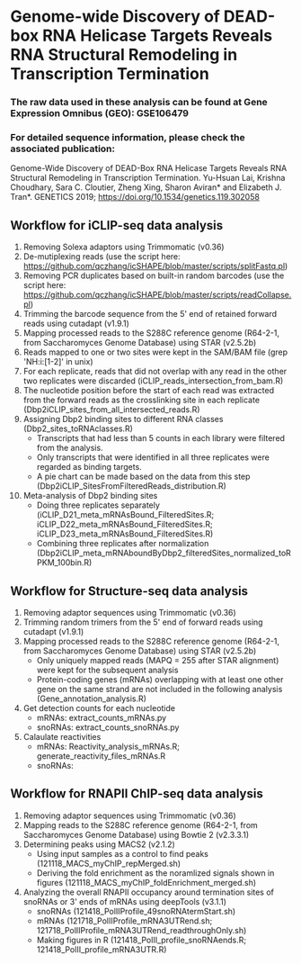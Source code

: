 # Genome-wide Discovery of DEAD-box RNA Helicase Targets Reveals RNA Structural Remodeling in Transcription Termination

### The raw data used in these analysis can be found at Gene Expression Omnibus (GEO): GSE106479
### For detailed sequence information, please check the associated publication:
Genome-Wide Discovery of DEAD-Box RNA Helicase Targets Reveals RNA Structural Remodeling in Transcription Termination.
Yu-Hsuan Lai, Krishna Choudhary, Sara C. Cloutier, Zheng Xing, Sharon Aviran* and Elizabeth J. Tran*.
GENETICS 2019; https://doi.org/10.1534/genetics.119.302058

## Workflow for iCLIP-seq data analysis
1. Removing Solexa adaptors using Trimmomatic (v0.36)
2. De-mutiplexing reads (use the script here: https://github.com/qczhang/icSHAPE/blob/master/scripts/splitFastq.pl)
3. Removing PCR duplicates based on built-in random barcodes (use the script here: https://github.com/qczhang/icSHAPE/blob/master/scripts/readCollapse.pl)
4. Trimming the barcode sequence from the 5' end of retained forward reads using cutadapt (v1.9.1)
5. Mapping processed reads to the S288C reference genome (R64-2-1, from Saccharomyces Genome Database) using STAR (v2.5.2b)
6. Reads mapped to one or two sites were kept in the SAM/BAM file (grep 'NH:i:[1-2]' in unix)
7. For each replicate, reads that did not overlap with any read in the other two replicates were discarded (iCLIP_reads_intersection_from_bam.R)
8. The nucleotide position before the start of each read was extracted from the forward reads as the crosslinking site in each replicate (Dbp2iCLIP_sites_from_all_intersected_reads.R)
9. Assigning Dbp2 binding sites to different RNA classes (Dbp2_sites_toRNAclasses.R)  
   - Transcripts that had less than 5 counts in each library were filtered from the analysis.  
   - Only transcripts that were identified in all three replicates were regarded as binding targets.  
   - A pie chart can be made based on the data from this step (Dbp2iCLIP_SitesFromFilteredReads_distribution.R)
10. Meta-analysis of Dbp2 binding sites  
    - Doing three replicates separately (iCLIP_D21_meta_mRNAsBound_FilteredSites.R; iCLIP_D22_meta_mRNAsBound_FilteredSites.R; iCLIP_D23_meta_mRNAsBound_FilteredSites.R)  
    - Combining three replicates after normalization (Dbp2iCLIP_meta_mRNAboundByDbp2_filteredSites_normalized_toRPKM_100bin.R)  

## Workflow for Structure-seq data analysis
1. Removing adaptor sequences using Trimmomatic (v0.36)
2. Trimming random trimers from the 5' end of forward reads using cutadapt (v1.9.1)
3. Mapping processed reads to the S288C reference genome (R64-2-1, from Saccharomyces Genome Database) using STAR (v2.5.2b)  
   - Only uniquely mapped reads (MAPQ = 255 after STAR alignment) were kept for the subsequent analysis  
   - Protein-coding genes (mRNAs) overlapping with at least one other gene on the same strand are not included in the following analysis (Gene_annotation_analysis.R)
4. Get detection counts for each nucleotide  
   - mRNAs: extract_counts_mRNAs.py
   - snoRNAs: extract_counts_snoRNAs.py
5. Calaulate reactivities  
   - mRNAs: Reactivity_analysis_mRNAs.R; generate_reactivity_files_mRNAs.R
   - snoRNAs: 


## Workflow for RNAPII ChIP-seq data analysis
1. Removing adaptor sequences using Trimmomatic (v0.36)
2. Mapping reads to the S288C reference genome (R64-2-1, from Saccharomyces Genome Database) using Bowtie 2 (v2.3.3.1)
3. Determining peaks using MACS2 (v2.1.2)  
   - Using input samples as a control to find peaks (121118_MACS_myChIP_repMerged.sh)  
   - Deriving the fold enrichment as the noramlized signals shown in figures (121118_MACS_myChIP_foldEnrichment_merged.sh)
4. Analyzing the overall RNAPII occupancy around termination sites of snoRNAs or 3' ends of mRNAs using deepTools (v3.1.1)  
   - snoRNAs (121418_PolIIProfile_49snoRNAtermStart.sh)  
   - mRNAs (121718_PolIIProfile_mRNA3UTRend.sh; 121718_PolIIProfile_mRNA3UTRend_readthroughOnly.sh)
   - Making figures in R (121418_PolII_profile_snoRNAends.R; 121418_PolII_profile_mRNA3UTR.R)
   
